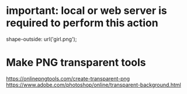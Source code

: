 # important: local or web server is required to perform this action
shape-outside: url('girl.png');

# Make PNG transparent tools
https://onlinepngtools.com/create-transparent-png
https://www.adobe.com/photoshop/online/transparent-background.html
